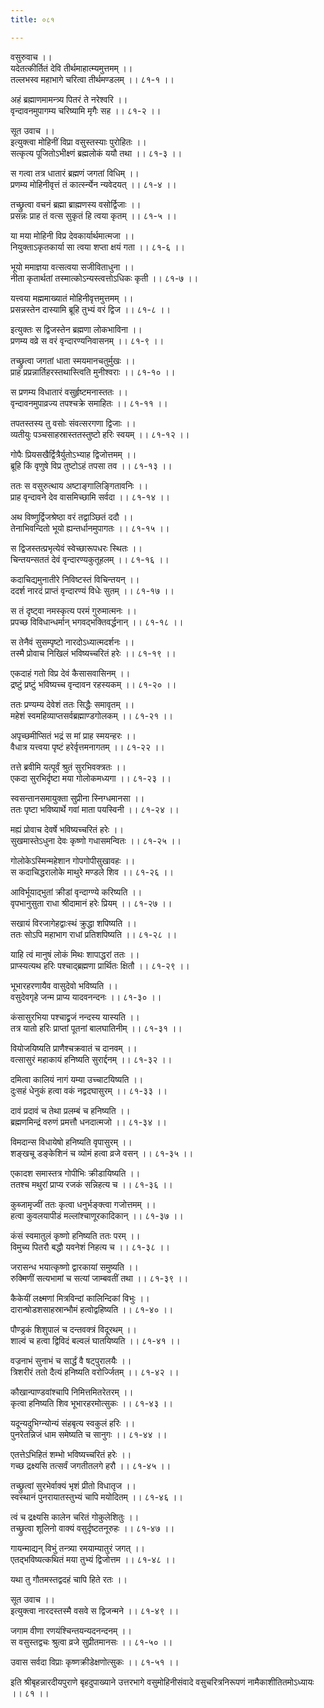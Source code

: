 ```yaml
---
title: ०८१

---
```

वसुरुवाच ।।  
यदेतत्कीर्तितं देवि तीर्थमाहात्म्यमुत्तमम् ।।  
तल्लभस्व महाभागे चरित्वा तीर्थमण्डलम् ।। ८१-१ ।।  
  
अहं ब्रह्माणमामन्त्र्य पितरं ते नरेश्वरि ।।  
वृन्दावनमुपागम्य चरिष्यामि मृगैः सह ।। ८१-२ ।।  
  
सूत उवाच ।।  
इत्युक्त्वा मोहिनीं विप्रा वसुस्तस्याः पुरोहितः ।।  
सत्कृत्य पूजितोऽभीक्ष्णं ब्रह्मलोकं ययौ तथा ।। ८१-३ ।।  
  
स गत्वा तत्र धातारं ब्रह्मणं जगतां विधिम् ।।  
प्रणम्य मोहिनीवृत्तं तं कार्त्स्न्येन न्यवेदयत् ।। ८१-४ ।।  
  
तच्छ्रुत्वा वचनं ब्रह्मा ब्राह्मणस्य वसोर्द्विजाः ।।  
प्रसन्नः प्राह तं वत्स सुकृतं हि त्वया कृतम् ।। ८१-५ ।।  
  
या मया मोहिनी विप्र देवकार्यार्थमात्मजा ।।  
नियुक्ताऽकृतकार्या सा त्वया शप्ता क्षयं गता ।। ८१-६ ।।  
  
भूयो ममाज्ञया वत्सत्वया सजीविताधुना ।।  
नीता कृतार्थतां तस्मात्कोऽन्यस्त्वत्तोऽधिकः कृती ।। ८१-७ ।।  
  
यत्त्वया मह्ममाख्यातं मोहिनीवृत्तमुत्तमम् ।।  
प्रसन्नस्तेन दास्यामि ब्रूहि तुभ्यं वरं द्विज ।। ८१-८ ।।  
  
इत्युक्तः स द्विजस्तेन ब्रह्मणा लोकभाविना ।।  
प्रणम्य वव्रे स वरं वृन्दारण्यनिवासनम् ।। ८१-९ ।।  
  
तच्छ्रुत्वा जगतां धाता स्मयमानचतुर्मुखः ।।  
प्राह प्रप्रन्नार्तिहरस्तथास्त्विति मुनीश्वराः ।। ८१-१० ।।  
  
स प्रणम्य विधातारं वसुर्हृष्टमनास्ततः ।।  
वृन्दावनमुपाव्रज्य तपश्चक्रे समाहितः ।। ८१-११ ।।  
  
तपतस्तस्य तु वसोः संवत्सरगणा द्विजाः ।।  
व्यतीयुः पञ्चसाहस्रास्ततस्तुष्टो हरिः स्वयम् ।। ८१-१२ ।।  
  
गोपैः प्रियसखैर्द्वित्रैर्युतोऽभ्याह द्विजोत्तमम् ।।  
ब्रूहि किं वृणुषे विप्र तुष्टोऽहं तपसा तव ।। ८१-१३ ।।  
  
ततः स वसुरुत्थाय अष्टाङ्गालिङ्गितावनिः ।।  
प्राह वृन्दावने देव वासमिच्छामि सर्वदा ।। ८१-१४ ।।  
  
अथ विष्णुर्द्विजश्रेष्ठा वरं तद्वाञ्छितं ददौ ।।  
तेनाभिवन्दितो भूयो ह्यन्तर्धानमुपागतः ।। ८१-१५ ।।  
  
स द्विजस्तत्प्रभृत्येवं स्वेच्छारूपधरः स्थितः ।।  
चिन्तयन्सततं देवं वृन्दारण्यकुतूहलम् ।। ८१-१६ ।।  
  
कदाचिद्यमुनातीरे निविष्टस्तं विचिन्तयन् ।।  
ददर्श नारदं प्राप्तं वृन्दारण्यं विधेः सुतम् ।। ८१-१७ ।।  
  
स तं दृष्ट्वा नमस्कृत्य परमं गुरुमात्मनः ।।  
प्रपच्छ विविधान्धर्मान् भगवद्भक्तिवर्द्धनान् ।। ८१-१८ ।।  
  
स तेनैवं सुसम्पृष्टो नारदोऽध्यात्मदर्शनः ।।  
तस्मै प्रोवाच निखिलं भविष्यच्चरितं हरेः ।। ८१-१९ ।।  
  
एकदाहं गतो विप्र देवं कैसासवासिनम् ।।  
द्रष्टुं प्रष्टुं भविष्यच्च वृन्दावन रहस्यकम् ।। ८१-२० ।।  
  
ततः प्रण्यम्य देवेशं ततः सिद्धैः समावृतम् ।।  
महेशं स्वमहिव्याप्तसर्वब्रह्माण्डगोलकम् ।। ८१-२१ ।।  
  
अपृच्छमीप्सितं भद्रं स मां प्राह स्मयन्हरः ।।  
वैधात्र यत्त्वया पृष्टं हरेर्वृत्तमनागतम् ।। ८१-२२ ।।  
  
तत्ते ब्रवीमि यत्पूर्वं श्रुतं सुरभिवक्त्रतः ।।  
एकदा सुरभिर्दृष्टा मया गोलोकमध्यगा ।। ८१-२३ ।।  
  
स्वसन्तानसमायुक्ता सुप्रीना स्निग्धमानसा ।।  
ततः पृष्टा भविष्यार्थे गवां माता पयस्विनी ।। ८१-२४ ।।  
  
मह्यं प्रोवाच देवर्षे भविष्यच्चरितं हरेः ।।  
सुखमास्तेऽधुना देवः कृष्णो गधासमन्वितः ।। ८१-२५ ।।  
  
गोलोकेऽस्मिन्महेशान गोपगोपीसुखावहः ।।  
स कदाचिद्धरालोके माथुरे मण्डले शिव ।। ८१-२६ ।।  
  
आविर्भूयाद्भुतां क्रीडां वृन्दाग्ण्ये करिष्यति ।।  
वृपभानुसुता राधा श्रीदामानं हरेः प्रियम् ।। ८१-२७ ।।  
  
सखायं विरजागेहद्वाःस्थं क्रुद्धा शपिष्यति ।।  
ततः सोऽपि महाभाग राधां प्रतिशपिष्यति ।। ८१-२८ ।।  
  
याहि त्वं मानुषं लोकं मिथः शापाद्धरां ततः ।।  
प्राप्स्यत्यथ हरिः पश्चाद्ब्रह्मणा प्रार्थितः क्षितौ ।। ८१-२९ ।।  
  
भूभारहरणायैव वासुदेवो भविष्यति ।।  
वसुदेवगृहे जन्म प्राप्य यादवनन्दनः ।। ८१-३० ।।  
  
कंसासुरभिया पश्चाद्व्रजं नन्दस्य यास्यति ।।  
तत्र यातो हरिः प्राप्तां पूतनां बालघातिनीम् ।। ८१-३१ ।।  
  
वियोजयिष्यति प्राणैश्चक्रवातं च दानवम् ।।  
वत्सासुरं महाकायं हनिष्यति सुरार्द्दनम् ।। ८१-३२ ।।  
  
दमित्वा कालियं नागं यम्या उच्चाटयिष्यति ।।  
दुःसहं धेनुकं हत्वा वकं नद्वदघासुरम् ।। ८१-३३ ।।  
  
दावं प्रदावं च तेथा प्रलम्बं च हनिष्यति ।।  
ब्रह्मणमिन्द्रं वरुणं प्रमत्तौ धनदात्मजो ।। ८१-३४ ।।  
  
विमदान्स विधायेषो हनिष्यति वृपासुरम् ।।  
शङ्खचू डङ्केशिनं च व्योमं हत्वा व्रजे वसन् ।। ८१-३५ ।।  
  
एकादश समास्तत्र गोपीभिः क्रीडायिष्यति ।।  
ततश्च मथुरां प्राप्य रजकं सन्निहत्य च ।। ८१-३६ ।।  
  
कुब्जामृज्वीं ततः कृत्वा धनुर्भङ्क्त्वा गजोत्तमम् ।।  
हत्वा कुवलयापीडं मल्लांश्चाणूरकादिकान् ।। ८१-३७ ।।  
  
कंसं स्वमातुलं कृष्णो हनिष्यति ततः परम् ।।  
विमुच्य पितरौ बद्धौ यवनेशं निहत्य च ।। ८१-३८ ।।  
  
जरासन्ध भयात्कृष्णो द्वारकायां समुष्यति ।।  
रुक्मिणीं सत्यभामां च सत्यां जाम्बवतीं तथा ।। ८१-३९ ।।  
  
कैकेयीं लक्ष्मणां मित्रविन्दां कालिन्दिकां विभुः ।।  
दारान्षोडशसाहस्रान्भौमं हत्वोद्वहिष्यति ।। ८१-४० ।।  
  
पौण्ड्रकं शिशुपालं च दन्तवक्त्रं विदूरथम् ।।  
शाल्वं च हत्वा द्विविदं बल्वलं घातयिष्यति ।। ८१-४१ ।।  
  
वज्रनाभं सुनाभं च सार्द्धं वै षट्पुरालयैः ।।  
त्रिशरीरं ततो दैत्यं हनिष्यति वरोर्ज्जितम् ।। ८१-४२ ।।  
  
कौखान्पाण्डवांश्चापि निमित्तमितरेतरम् ।।  
कृत्वा हनिष्यति शिव भूभारहरमोत्सुकः ।। ८१-४३ ।।  
  
यदून्यदुभिग्न्योन्यं संहबृत्य स्वकुलं हरिः ।।  
पुनरेतन्निजं धाम समेष्यति च सानुगः ।। ८१-४४ ।।  
  
एतत्तेऽभिहितं शम्भो भविष्यच्चरितं हरेः ।।  
गच्छ द्रक्ष्यसि तत्सर्वं जगतीतलगे हरौ ।। ८१-४५ ।।  
  
तच्छ्रुत्वां सुरभेर्वाक्यं भृशं प्रीतो विधातृज ।।  
स्वस्थानं पुनरायातस्तुभ्यं चापि मयोदितम् ।। ८१-४६ ।।  
  
त्वं च द्रक्ष्यसि कालेन चरितं गोकुलेशितुः ।।  
तच्छ्रुत्वा शूलिनो वाक्यं वसुर्दृष्टतनूरुहः ।। ८१-४७ ।।  
  
गायन्माद्यन् विभुं तन्त्र्या रमयाम्यातुरं जगत् ।।  
एतद्भविष्यत्कथितं मया तुभ्यं द्विजोत्तम ।। ८१-४८ ।।  
  
यथा तु गौतमस्तद्वदहं चापि हिते रतः ।।  
  
सूत उवाच ।।  
इत्युक्त्वा नारदस्तस्मै वसवे स द्विजन्मने ।। ८१-४९ ।।  
  
जगाम वीणा रणयंश्चिन्तयन्यदनन्दनम् ।।  
स वसुस्तद्वचः श्रुत्वा व्रजे सुप्रीतमानसः ।। ८१-५० ।।  
  
उवास सर्वदा विप्राः कृष्णक्रीडेक्षणोत्सुकः ।। ८१-५१ ।।  
  
इति श्रीबृहन्नारदीयपुराणे बृहदुपाख्याने उत्तरभागे वसुमोहिनीसंवादे वसुचरित्रनिरूपणं नामैकाशीतितमोऽध्यायः ।। ८१ ।।